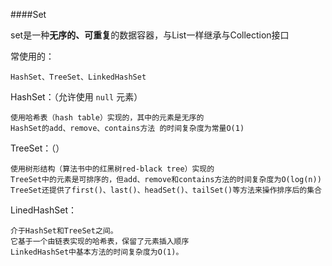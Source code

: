 ####Set

set是一种**无序的、可重复**的数据容器，与List一样继承与Collection接口

常使用的：

	HashSet、TreeSet、LinkedHashSet



HashSet：（允许使用 `null` 元素）

```
使用哈希表（hash table）实现的，其中的元素是无序的
HashSet的add、remove、contains方法 的时间复杂度为常量O(1)
```

TreeSet：（）

```
使用树形结构（算法书中的红黑树red-black tree）实现的
TreeSet中的元素是可排序的，但add、remove和contains方法的时间复杂度为O(log(n))
TreeSet还提供了first()、last()、headSet()、tailSet()等方法来操作排序后的集合
```

LinedHashSet：

```
介于HashSet和TreeSet之间。
它基于一个由链表实现的哈希表，保留了元素插入顺序
LinkedHashSet中基本方法的时间复杂度为O(1)。
```


